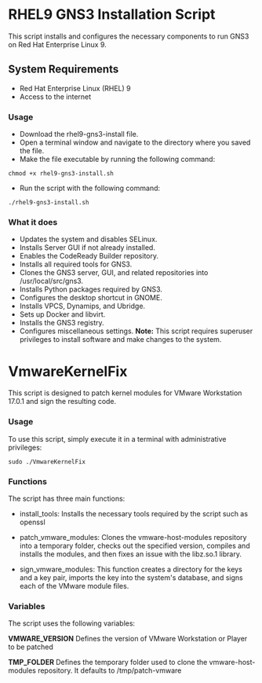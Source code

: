 # RHEL9 GNS3 Installation Script
This script installs and configures the necessary components to run GNS3 on Red Hat Enterprise Linux 9.

## System Requirements
- Red Hat Enterprise Linux (RHEL) 9
- Access to the internet

### Usage
- Download the rhel9-gns3-install file.
- Open a terminal window and navigate to the directory where you saved the file.
- Make the file executable by running the following command:
```
chmod +x rhel9-gns3-install.sh
```
- Run the script with the following command:
```
./rhel9-gns3-install.sh
```

### What it does
- Updates the system and disables SELinux.
- Installs Server GUI if not already installed.
- Enables the CodeReady Builder repository.
- Installs all required tools for GNS3.
- Clones the GNS3 server, GUI, and related repositories into /usr/local/src/gns3.
- Installs Python packages required by GNS3.
- Configures the desktop shortcut in GNOME.
- Installs VPCS, Dynamips, and Ubridge.
- Sets up Docker and libvirt.
- Installs the GNS3 registry.
- Configures miscellaneous settings.
**Note:** This script requires superuser privileges to install software and make changes to the system.

# VmwareKernelFix
This script is designed to patch kernel modules for VMware Workstation 17.0.1 and sign the resulting code. 

### Usage
To use this script, simply execute it in a terminal with administrative privileges:

```
sudo ./VmwareKernelFix
```

### Functions
The script has three main functions:

- install_tools: Installs the necessary tools required by the script such as openssl

- patch_vmware_modules: Clones the vmware-host-modules repository into a temporary folder, checks out the specified version, compiles and installs the modules, and then fixes an issue with the libz.so.1 library.

- sign_vmware_modules: This function creates a directory for the keys and a key pair, imports the key into the system's database, and signs each of the VMware module files.

### Variables
The script uses the following variables:

**VMWARE_VERSION**
Defines the version of VMware Workstation or Player to be patched

**TMP_FOLDER**
Defines the temporary folder used to clone the vmware-host-modules repository. It defaults to /tmp/patch-vmware

